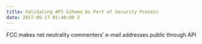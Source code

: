 ```yaml
---
title: Validating API Schema As Part of Security Process
date: 2017-06-17 01:40:00 Z
---
```


FCC makes net neutrality commenters’ e-mail addresses public through API
